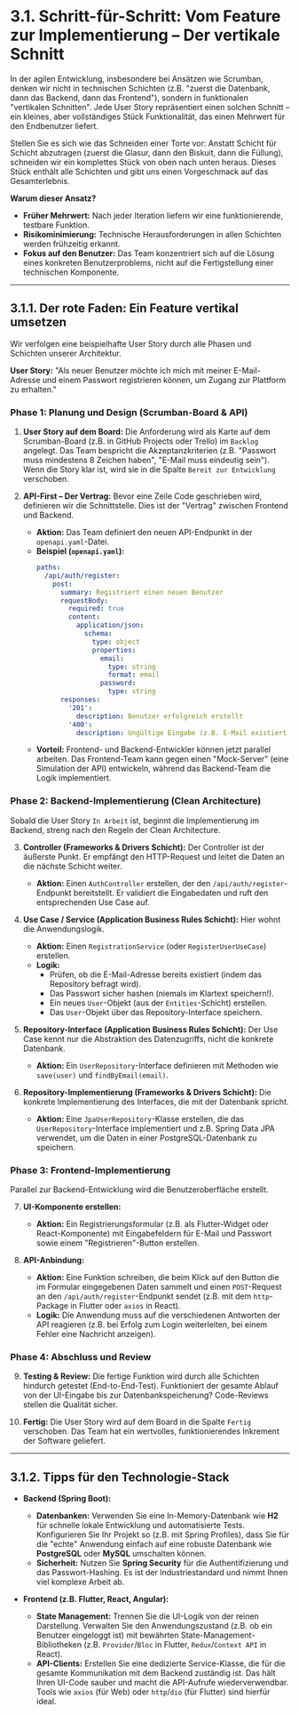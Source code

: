 # 3.1. Schritt-für-Schritt: Vom Feature zur Implementierung – Der vertikale Schnitt

In der agilen Entwicklung, insbesondere bei Ansätzen wie Scrumban, denken wir nicht in technischen Schichten (z.B. "zuerst die Datenbank, dann das Backend, dann das Frontend"), sondern in funktionalen "vertikalen Schnitten". Jede User Story repräsentiert einen solchen Schnitt – ein kleines, aber vollständiges Stück Funktionalität, das einen Mehrwert für den Endbenutzer liefert.

Stellen Sie es sich wie das Schneiden einer Torte vor: Anstatt Schicht für Schicht abzutragen (zuerst die Glasur, dann den Biskuit, dann die Füllung), schneiden wir ein komplettes Stück von oben nach unten heraus. Dieses Stück enthält alle Schichten und gibt uns einen Vorgeschmack auf das Gesamterlebnis.

**Warum dieser Ansatz?**

*   **Früher Mehrwert:** Nach jeder Iteration liefern wir eine funktionierende, testbare Funktion.
*   **Risikominimierung:** Technische Herausforderungen in allen Schichten werden frühzeitig erkannt.
*   **Fokus auf den Benutzer:** Das Team konzentriert sich auf die Lösung eines konkreten Benutzerproblems, nicht auf die Fertigstellung einer technischen Komponente.

---

## 3.1.1. Der rote Faden: Ein Feature vertikal umsetzen

Wir verfolgen eine beispielhafte User Story durch alle Phasen und Schichten unserer Architektur.

**User Story:** "Als neuer Benutzer möchte ich mich mit meiner E-Mail-Adresse und einem Passwort registrieren können, um Zugang zur Plattform zu erhalten."

### Phase 1: Planung und Design (Scrumban-Board & API)

1.  **User Story auf dem Board:** Die Anforderung wird als Karte auf dem Scrumban-Board (z.B. in GitHub Projects oder Trello) im `Backlog` angelegt. Das Team bespricht die Akzeptanzkriterien (z.B. "Passwort muss mindestens 8 Zeichen haben", "E-Mail muss eindeutig sein"). Wenn die Story klar ist, wird sie in die Spalte `Bereit zur Entwicklung` verschoben.

2.  **API-First – Der Vertrag:** Bevor eine Zeile Code geschrieben wird, definieren wir die Schnittstelle. Dies ist der "Vertrag" zwischen Frontend und Backend.
    *   **Aktion:** Das Team definiert den neuen API-Endpunkt in der `openapi.yaml`-Datei.
    *   **Beispiel (`openapi.yaml`):**
        ```yaml
        paths:
          /api/auth/register:
            post:
              summary: Registriert einen neuen Benutzer
              requestBody:
                required: true
                content:
                  application/json:
                    schema:
                      type: object
                      properties:
                        email:
                          type: string
                          format: email
                        password:
                          type: string
              responses:
                '201':
                  description: Benutzer erfolgreich erstellt
                '400':
                  description: Ungültige Eingabe (z.B. E-Mail existiert bereits)
        ```
    *   **Vorteil:** Frontend- und Backend-Entwickler können jetzt parallel arbeiten. Das Frontend-Team kann gegen einen "Mock-Server" (eine Simulation der API) entwickeln, während das Backend-Team die Logik implementiert.

### Phase 2: Backend-Implementierung (Clean Architecture)

Sobald die User Story `In Arbeit` ist, beginnt die Implementierung im Backend, streng nach den Regeln der Clean Architecture.

3.  **Controller (Frameworks & Drivers Schicht):** Der Controller ist der äußerste Punkt. Er empfängt den HTTP-Request und leitet die Daten an die nächste Schicht weiter.
    *   **Aktion:** Einen `AuthController` erstellen, der den `/api/auth/register`-Endpunkt bereitstellt. Er validiert die Eingabedaten und ruft den entsprechenden Use Case auf.

4.  **Use Case / Service (Application Business Rules Schicht):** Hier wohnt die Anwendungslogik.
    *   **Aktion:** Einen `RegistrationService` (oder `RegisterUserUseCase`) erstellen.
    *   **Logik:**
        *   Prüfen, ob die E-Mail-Adresse bereits existiert (indem das Repository befragt wird).
        *   Das Passwort sicher hashen (niemals im Klartext speichern!).
        *   Ein neues `User`-Objekt (aus der `Entities`-Schicht) erstellen.
        *   Das `User`-Objekt über das Repository-Interface speichern.

5.  **Repository-Interface (Application Business Rules Schicht):** Der Use Case kennt nur die Abstraktion des Datenzugriffs, nicht die konkrete Datenbank.
    *   **Aktion:** Ein `UserRepository`-Interface definieren mit Methoden wie `save(user)` und `findByEmail(email)`.

6.  **Repository-Implementierung (Frameworks & Drivers Schicht):** Die konkrete Implementierung des Interfaces, die mit der Datenbank spricht.
    *   **Aktion:** Eine `JpaUserRepository`-Klasse erstellen, die das `UserRepository`-Interface implementiert und z.B. Spring Data JPA verwendet, um die Daten in einer PostgreSQL-Datenbank zu speichern.

### Phase 3: Frontend-Implementierung

Parallel zur Backend-Entwicklung wird die Benutzeroberfläche erstellt.

7.  **UI-Komponente erstellen:**
    *   **Aktion:** Ein Registrierungsformular (z.B. als Flutter-Widget oder React-Komponente) mit Eingabefeldern für E-Mail und Passwort sowie einem "Registrieren"-Button erstellen.

8.  **API-Anbindung:**
    *   **Aktion:** Eine Funktion schreiben, die beim Klick auf den Button die im Formular eingegebenen Daten sammelt und einen `POST`-Request an den `/api/auth/register`-Endpunkt sendet (z.B. mit dem `http`-Package in Flutter oder `axios` in React).
    *   **Logik:** Die Anwendung muss auf die verschiedenen Antworten der API reagieren (z.B. bei Erfolg zum Login weiterleiten, bei einem Fehler eine Nachricht anzeigen).

### Phase 4: Abschluss und Review

9.  **Testing & Review:** Die fertige Funktion wird durch alle Schichten hindurch getestet (End-to-End-Test). Funktioniert der gesamte Ablauf von der UI-Eingabe bis zur Datenbankspeicherung? Code-Reviews stellen die Qualität sicher.

10. **Fertig:** Die User Story wird auf dem Board in die Spalte `Fertig` verschoben. Das Team hat ein wertvolles, funktionierendes Inkrement der Software geliefert.

---

## 3.1.2. Tipps für den Technologie-Stack

*   **Backend (Spring Boot):**
    *   **Datenbanken:** Verwenden Sie eine In-Memory-Datenbank wie **H2** für schnelle lokale Entwicklung und automatisierte Tests. Konfigurieren Sie Ihr Projekt so (z.B. mit Spring Profiles), dass Sie für die "echte" Anwendung einfach auf eine robuste Datenbank wie **PostgreSQL** oder **MySQL** umschalten können.
    *   **Sicherheit:** Nutzen Sie **Spring Security** für die Authentifizierung und das Passwort-Hashing. Es ist der Industriestandard und nimmt Ihnen viel komplexe Arbeit ab.

*   **Frontend (z.B. Flutter, React, Angular):**
    *   **State Management:** Trennen Sie die UI-Logik von der reinen Darstellung. Verwalten Sie den Anwendungszustand (z.B. ob ein Benutzer eingeloggt ist) mit bewährten State-Management-Bibliotheken (z.B. `Provider`/`Bloc` in Flutter, `Redux`/`Context API` in React).
    *   **API-Clients:** Erstellen Sie eine dedizierte Service-Klasse, die für die gesamte Kommunikation mit dem Backend zuständig ist. Das hält Ihren UI-Code sauber und macht die API-Aufrufe wiederverwendbar. Tools wie `axios` (für Web) oder `http`/`dio` (für Flutter) sind hierfür ideal.
